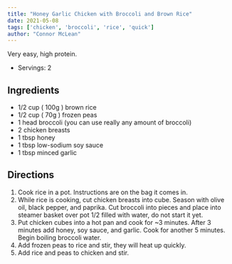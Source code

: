 ```yaml
---
title: "Honey Garlic Chicken with Broccoli and Brown Rice"
date: 2021-05-08
tags: ['chicken', 'broccoli', 'rice', 'quick']
author: "Connor McLean"
---
```


Very easy, high protein.

- Servings: 2

## Ingredients

- 1/2 cup ( 100g ) brown rice
- 1/2 cup ( 70g ) frozen peas
- 1 head broccoli (you can use really any amount of broccoli)
- 2 chicken breasts
- 1 tbsp honey
- 1 tbsp low-sodium soy sauce
- 1 tbsp minced garlic

## Directions

1. Cook rice in a pot. Instructions are on the bag it comes in.
2. While rice is cooking, cut chicken breasts into cube. Season with olive oil, black pepper, and
   paprika. Cut broccoli into pieces and place into steamer basket over pot 1/2 filled with water, do
   not start it yet.
3. Put chicken cubes into a hot pan and cook for ~3 minutes. After 3 minutes add honey, soy sauce,
   and garlic. Cook for another 5 minutes. Begin boiling broccoli water.
4. Add frozen peas to rice and stir, they will heat up quickly.
5. Add rice and peas to chicken and stir.
